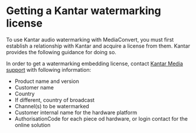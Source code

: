 # Getting a Kantar watermarking license<a name="getting-a-kantar-watermarking-license"></a>

To use Kantar audio watermarking with MediaConvert, you must first establish a relationship with Kantar and acquire a license from them\. Kantar provides the following guidance for doing so\.

In order to get a watermarking embedding license, contact [Kantar Media support](https://kantarmedia.atlassian.net/wiki/spaces/WS/overview) with following information:
+ Product name and version
+ Customer name
+ Country
+ If different, country of broadcast
+ Channel\(s\) to be watermarked
+ Customer internal name for the hardware platform
+ AuthorisationCode for each piece od hardware, or login contact for the online solution